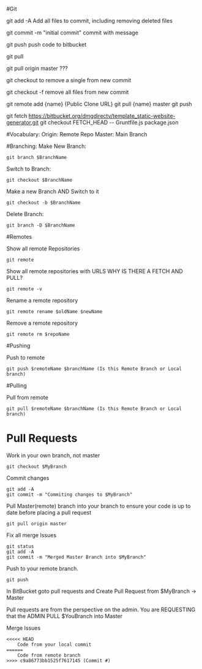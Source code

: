 #Git


git add -A 
Add all files to commit, including removing deleted files


git commit -m "initial commit"
commit with message

git push
push code to bitbucket


git pull


git pull origin master 
???

git checkout <file> 
to remove a single from new commit

git checkout -f
remove all files from new commit



git remote add {name} {Public Clone URL}
git pull {name} master
git push


git fetch https://bitbucket.org/dmgdirectv/template_static-website-generator.git
git checkout FETCH_HEAD -- Gruntfile.js package.json

#Vocabulary:
Origin: Remote Repo
Master: Main Branch


#Branching:
Make New Branch:
	
	git branch $BranchName

Switch to Branch:
	
	git checkout $BranchName

Make a new Branch AND Switch to it
	
	git checkout -b $BranchName

Delete Branch:

	git branch -D $BranchName


#Remotes

Show all remote Repositories
	
	git remote
	
Show all remote repositories with URLS
WHY IS THERE A FETCH AND PULL?
	
	git remote -v
	
	
Rename a remote repository

	git remote rename $oldName $newName
	
Remove a remote repository

	git remote rm $repoName
	
	
	


#Pushing

Push to remote
	
	git push $remoteName $branchName (Is this Remote Branch or Local branch)
	
	
#Pulling

Pull from remote
	
	git pull $remoteName $branchName (Is this Remote Branch or Local branch)
	
	

# Pull Requests

Work in your own branch, not master
	
	git checkout $MyBranch
	

Commit changes 

	git add -A
	git commit -m "Commiting changes to $MyBranch"
	

Pull Master(remote) branch into your branch to ensure your code is up to date before placing a pull request

	git pull origin master
	
Fix all merge Issues

	git status
	git add -A
	git commit -m "Merged Master Branch into $MyBranch"
	
	
Push to your remote branch.

	git push
	
	
In BitBucket goto pull requests and Create Pull Request from $MyBranch -> Master

Pull requests are from the perspective on the admin. You are REQUESTING that the ADMIN PULL $YouBranch into Master


Merge Issues 
	
	<<<<< HEAD
		Code from your local commit
	======
		Code from remote branch 
	>>>> c9a86773bb1525f7617145 (Commit #)
	
	







